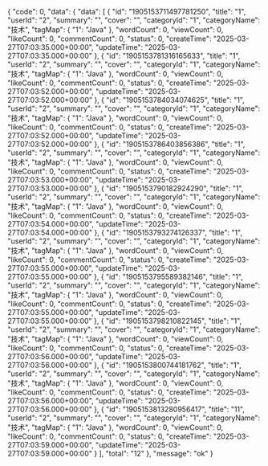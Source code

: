 {
  "code": 0,
  "data": {
    "data": [
      {
        "id": "1905153711497781250",
        "title": "1",
        "userId": "2",
        "summary": "",
        "cover": "",
        "categoryId": "1",
        "categoryName": "技术",
        "tagMap": {
          "1": "Java"
        },
        "wordCount": 0,
        "viewCount": 0,
        "likeCount": 0,
        "commentCount": 0,
        "status": 0,
        "createTime": "2025-03-27T07:03:35.000+00:00",
        "updateTime": "2025-03-27T07:03:35.000+00:00"
      },
      {
        "id": "1905153781316165633",
        "title": "1",
        "userId": "2",
        "summary": "",
        "cover": "",
        "categoryId": "1",
        "categoryName": "技术",
        "tagMap": {
          "1": "Java"
        },
        "wordCount": 0,
        "viewCount": 0,
        "likeCount": 0,
        "commentCount": 0,
        "status": 0,
        "createTime": "2025-03-27T07:03:52.000+00:00",
        "updateTime": "2025-03-27T07:03:52.000+00:00"
      },
      {
        "id": "1905153784034074625",
        "title": "1",
        "userId": "2",
        "summary": "",
        "cover": "",
        "categoryId": "1",
        "categoryName": "技术",
        "tagMap": {
          "1": "Java"
        },
        "wordCount": 0,
        "viewCount": 0,
        "likeCount": 0,
        "commentCount": 0,
        "status": 0,
        "createTime": "2025-03-27T07:03:52.000+00:00",
        "updateTime": "2025-03-27T07:03:52.000+00:00"
      },
      {
        "id": "1905153786403856386",
        "title": "1",
        "userId": "2",
        "summary": "",
        "cover": "",
        "categoryId": "1",
        "categoryName": "技术",
        "tagMap": {
          "1": "Java"
        },
        "wordCount": 0,
        "viewCount": 0,
        "likeCount": 0,
        "commentCount": 0,
        "status": 0,
        "createTime": "2025-03-27T07:03:53.000+00:00",
        "updateTime": "2025-03-27T07:03:53.000+00:00"
      },
      {
        "id": "1905153790182924290",
        "title": "1",
        "userId": "2",
        "summary": "",
        "cover": "",
        "categoryId": "1",
        "categoryName": "技术",
        "tagMap": {
          "1": "Java"
        },
        "wordCount": 0,
        "viewCount": 0,
        "likeCount": 0,
        "commentCount": 0,
        "status": 0,
        "createTime": "2025-03-27T07:03:54.000+00:00",
        "updateTime": "2025-03-27T07:03:54.000+00:00"
      },
      {
        "id": "1905153793274126337",
        "title": "1",
        "userId": "2",
        "summary": "",
        "cover": "",
        "categoryId": "1",
        "categoryName": "技术",
        "tagMap": {
          "1": "Java"
        },
        "wordCount": 0,
        "viewCount": 0,
        "likeCount": 0,
        "commentCount": 0,
        "status": 0,
        "createTime": "2025-03-27T07:03:55.000+00:00",
        "updateTime": "2025-03-27T07:03:55.000+00:00"
      },
      {
        "id": "1905153795589382146",
        "title": "1",
        "userId": "2",
        "summary": "",
        "cover": "",
        "categoryId": "1",
        "categoryName": "技术",
        "tagMap": {
          "1": "Java"
        },
        "wordCount": 0,
        "viewCount": 0,
        "likeCount": 0,
        "commentCount": 0,
        "status": 0,
        "createTime": "2025-03-27T07:03:55.000+00:00",
        "updateTime": "2025-03-27T07:03:55.000+00:00"
      },
      {
        "id": "1905153798210822145",
        "title": "1",
        "userId": "2",
        "summary": "",
        "cover": "",
        "categoryId": "1",
        "categoryName": "技术",
        "tagMap": {
          "1": "Java"
        },
        "wordCount": 0,
        "viewCount": 0,
        "likeCount": 0,
        "commentCount": 0,
        "status": 0,
        "createTime": "2025-03-27T07:03:56.000+00:00",
        "updateTime": "2025-03-27T07:03:56.000+00:00"
      },
      {
        "id": "1905153800744181762",
        "title": "1",
        "userId": "2",
        "summary": "",
        "cover": "",
        "categoryId": "1",
        "categoryName": "技术",
        "tagMap": {
          "1": "Java"
        },
        "wordCount": 0,
        "viewCount": 0,
        "likeCount": 0,
        "commentCount": 0,
        "status": 0,
        "createTime": "2025-03-27T07:03:56.000+00:00",
        "updateTime": "2025-03-27T07:03:56.000+00:00"
      },
      {
        "id": "1905153813280956417",
        "title": "11",
        "userId": "2",
        "summary": "",
        "cover": "",
        "categoryId": "1",
        "categoryName": "技术",
        "tagMap": {
          "1": "Java"
        },
        "wordCount": 0,
        "viewCount": 0,
        "likeCount": 0,
        "commentCount": 0,
        "status": 0,
        "createTime": "2025-03-27T07:03:59.000+00:00",
        "updateTime": "2025-03-27T07:03:59.000+00:00"
      }
    ],
    "total": "12"
  },
  "message": "ok"
}